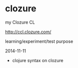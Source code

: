 clozure
=======

my Clozure CL

http://ccl.clozure.com/

learning/experiment/test purpose

2014-11-11
- clojure syntax on clozure
